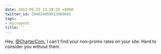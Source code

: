 ```yaml
---
date: 2012-05-21 13:29:26 +0000
twitter_id: 204624959513968641
tags:
- micropost
title: ''
---
```


Hey, [@CharterCom](https://twitter.com/CharterCom), I can't find your non-promo rates on your site. Hard to consider you without them.
